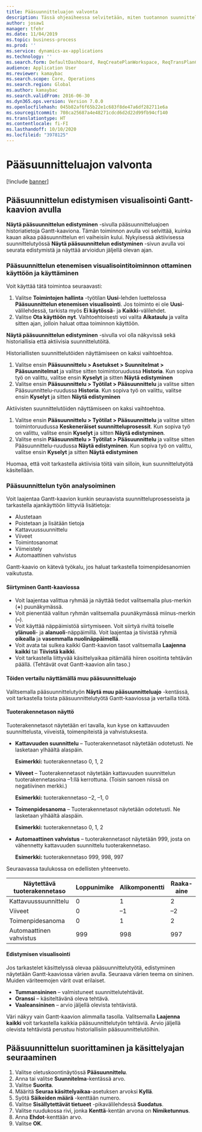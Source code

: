 ```yaml
---
title: Pääsuunnitteluajon valvonta
description: Tässä ohjeaiheessa selvitetään, miten tuotannon suunnittelija näkee, käsitelläänkö pääsuunnitteluajoa.
author: josaw1
manager: tfehr
ms.date: 11/04/2019
ms.topic: business-process
ms.prod: ''
ms.service: dynamics-ax-applications
ms.technology: ''
ms.search.form: DefaultDashboard, ReqCreatePlanWorkspace, ReqTransPlanCard, SysQueryForm, InventItemIdLookupSimple, ReqLog, ReqProcessTaskTrace
audience: Application User
ms.reviewer: kamaybac
ms.search.scope: Core, Operations
ms.search.region: Global
ms.author: kamaybac
ms.search.validFrom: 2016-06-30
ms.dyn365.ops.version: Version 7.0.0
ms.openlocfilehash: 045b82af6f65b22e1c683f8de47a6df282711e6a
ms.sourcegitcommit: 708ca25687a4e48271cdcd6d2d22d99fb94cf140
ms.translationtype: HT
ms.contentlocale: fi-FI
ms.lasthandoff: 10/10/2020
ms.locfileid: "3978125"
---
```

# <a name="monitor-a-master-planning-run"></a>Pääsuunnitteluajon valvonta

[!include [banner](../../includes/banner.md)]

## <a name="use-a-gantt-chart-to-visualize-master-planning-progress"></a>Pääsuunnittelun edistymisen visualisointi Gantt-kaavion avulla

**Näytä pääsuunnittelun edistyminen** -sivulla pääsuunnitteluajoen historiatietoja Gantt-kaaviona. Tämän toiminnon avulla voi selvittää, kuinka kauan aikaa pääsuunnittelun eri vaiheisiin kului. Nykyisessä aktiivisessa suunnittelutyössä **Näytä pääsuunnittelun edistyminen** -sivun avulla voi seurata edistymistä ja näyttää arvioidun jäljellä olevan ajan.

### <a name="turn-on-and-use-the-master-plan-progress-visualization-feature"></a>Pääsuunnittelun etenemisen visualisointitoiminnon ottaminen käyttöön ja käyttäminen

Voit käyttää tätä toimintoa seuraavasti:

1. Valitse **Toimintojen hallinta** -työtilan **Uusi**-lehden luettelossa **Pääsuunnittelun etenemisen visualisointi**. Jos toiminto ei ole **Uusi**-välilehdessä, tarkista myös **Ei käytössä**- ja **Kaikki**-välilehdet.
1. Valitse **Ota käyttöön nyt**. Vaihtoehtoisesti voi valita **Aikataulu** ja valita sitten ajan, jolloin haluat ottaa toiminnon käyttöön.

**Näytä pääsuunnittelun edistyminen** -sivulla voi olla näkyvissä sekä historiallisia että aktiivisia suunnittelutöitä. 

Historiallisten suunnittelutöiden näyttämiseen on kaksi vaihtoehtoa. 

1. Valitse ensin **Pääsuunnittelu \> Asetukset \> Suunnitelmat \> Pääsuunnitelmat** ja valitse sitten toimintoruudussa **Historia**. Kun sopiva työ on valittu, valitse ensin **Kyselyt** ja sitten **Näytä edistyminen**
1. Valitse ensin **Pääsuunnittelu \> Työtilat \> Pääsuunnittelu** ja valitse sitten Pääsuunnittelu-ruudussa **Historia**. Kun sopiva työ on valittu, valitse ensin **Kyselyt** ja sitten **Näytä edistyminen**

Aktiivisten suunnittelutöiden näyttämiseen on kaksi vaihtoehtoa. 
1. Valitse ensin **Pääsuunnittelu \> Työtilat \> Pääsuunnittelu** ja valitse sitten toimintoruudussa **Keskeneräiset suunnitteluprosessit**. Kun sopiva työ on valittu, valitse ensin **Kyselyt** ja sitten **Näytä edistyminen**.
1. Valitse ensin **Pääsuunnittelu \> Työtilat \> Pääsuunnittelu** ja valitse sitten Pääsuunnittelu-ruudussa **Näytä edistyminen**. Kun sopiva työ on valittu, valitse ensin **Kyselyt** ja sitten **Näytä edistyminen**

Huomaa, että voit tarkastella aktiivisia töitä vain silloin, kun suunnittelutyötä käsitellään.

### <a name="analyze-a-master-planning-job"></a>Pääsuunnittelun työn analysoiminen

Voit laajentaa Gantt-kaavion kunkin seuraavista suunnitteluprosesseista ja tarkastella ajankäyttöön liittyviä lisätietoja:

- Alustetaan
- Poistetaan ja lisätään tietoja
- Kattavuussuunnittelu
- Viiveet
- Toimintosanomat
- Viimeistely
- Automaattinen vahvistus

Gantt-kaavio on kätevä työkalu, jos haluat tarkastella toimenpidesanomien vaikutusta.

#### <a name="navigation-in-the-gantt-chart"></a>Siirtyminen Gantt-kaaviossa

- Voit laajentaa valittua ryhmää ja näyttää tiedot valitsemalla plus-merkin (**+**) puunäkymässä.
- Voit pienentää valitun ryhmän valitsemalla puunäkymässä miinus-merkin (**–**).
- Voit käyttää näppäimistöä siirtymiseen. Voit siirtyä riviltä toiselle **ylänuoli**- ja **alanuoli**-näppäimillä. Voit laajentaa ja tiivistää ryhmiä **oikealla** ja **vasemmalla nuolinäppäimellä**.
- Voit avata tai sulkea kaikki Gantt-kaavion tasot valitsemalla **Laajenna kaikki** tai **Tiivistä kaikki**.
- Voit tarkastella liittyvää käsittelyaikaa pitämällä hiiren osoitinta tehtävän päällä. (Tehtävät ovat Gantt-kaavion alin taso.)

#### <a name="view-an-additional-master-planning-run-to-compare-jobs"></a>Töiden vertailu näyttämällä muu pääsuunnitteluajo

Valitsemalla pääsuunnittelutyön **Näytä muu pääsuunnitteluajo** -kentässä, voit tarkastella toista pääsuunnittelutyötä Gantt-kaaviossa ja vertailla töitä.

#### <a name="bom-level-display"></a>Tuoterakennetason näyttö

Tuoterakennetasot näytetään eri tavalla, kun kyse on kattavuuden suunnittelusta, viiveistä, toimenpiteistä ja vahvistuksesta.

- **Kattavuuden suunnittelu** – Tuoterakennetasot näytetään odotetusti. Ne lasketaan ylhäältä alaspäin.

    **Esimerkki:** tuoterakennetaso 0, 1, 2

- **Viiveet** – Tuoterakennetasot näytetään kattavuuden suunnittelun tuoterakennetasoina –1:llä kerrottuna. (Toisin sanoen niissä on negatiivinen merkki.)

    **Esimerkki:** tuoterakennetaso –2, –1, 0

- **Toimenpidesanoma** – Tuoterakennetasot näytetään odotetusti. Ne lasketaan ylhäältä alaspäin.

    **Esimerkki:** tuoterakennetaso 0, 1, 2

- **Automaattinen vahvistus** – tuoterakennetasot näytetään 999, josta on vähennetty kattavuuden suunnittelu tuoterakennetaso.

    **Esimerkki:** tuoterakennetaso 999, 998, 997

Seuraavassa taulukossa on edellisten yhteenveto.

| Näytettävä tuoterakennetaso | Loppunimike | Alikomponentti | Raaka-aine |
|---|---|---|---|
| Kattavuussuunnittelu | 0 | 1 | 2 |
| Viiveet | 0 | –1 | –2 |
| Toimenpidesanoma | 0 | 1 | 2 |
| Automaattinen vahvistus | 999 | 998 | 997 |

#### <a name="visualize-progress"></a>Edistymisen visualisointi

Jos tarkastelet käsittelyssä olevaa pääsuunnittelutyötä, edistyminen näytetään Gantt-kaaviossa värien avulla. Seuraava värien teema on sininen. Muiden väriteemojen värit ovat erilaiset.

- **Tummansininen** – valmistuneet suunnittelutehtävät.
- **Oranssi** – käsiteltävänä oleva tehtävä.
- **Vaaleansininen** – arvio jäljellä olevista tehtävistä.

Väri näkyy vain Gantt-kaavion alimmalla tasolla. Valitsemalla **Laajenna kaikki** voit tarkastella kaikkia pääsuunnittelutyön tehtäviä. Arvio jäljellä olevista tehtävistä perustuu historiallisiin pääsuunnittelutöihin.

## <a name="run-master-planning-and-track-processing-time"></a>Pääsuunnittelun suorittaminen ja käsittelyajan seuraaminen

1. Valitse oletuskoontinäytössä **Pääsuunnittelu**.
1. Anna tai valitse **Suunnitelma**-kentässä arvo.
1. Valitse **Suorita**.
1. Määritä **Seuraa käsittelyaikaa**-asetuksen arvoksi **Kyllä**.
1. Syötä **Säikeiden määrä** -kenttään numero.
1. Valitse **Sisällytettävät tietueet** -pikavälilehdessä **Suodatus**.
1. Valitse ruudukossa rivi, jonka **Kenttä**-kentän arvona on **Nimiketunnus**.
1. Anna **Ehdot**-kenttään arvo.
1. Valitse **OK**.
